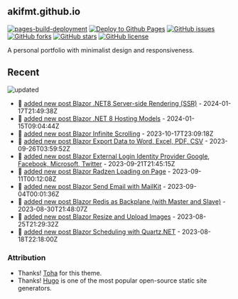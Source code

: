 ## akifmt.github.io

[![pages-build-deployment](https://github.com/akifmt/akifmt.github.io/actions/workflows/pages/pages-build-deployment/badge.svg)](https://github.com/akifmt/akifmt.github.io/actions/workflows/pages/pages-build-deployment)
[![Deploy to Github Pages](https://github.com/akifmt/akifmt.github.io/actions/workflows/deploy-site.yaml/badge.svg)](https://github.com/akifmt/akifmt.github.io/actions/workflows/deploy-site.yaml)
[![GitHub issues](https://img.shields.io/github/issues/akifmt/akifmt.github.io)](https://github.com/akifmt/akifmt.github.io/issues)
[![GitHub forks](https://img.shields.io/github/forks/akifmt/akifmt.github.io)](https://github.com/akifmt/akifmt.github.io/network)
[![GitHub stars](https://img.shields.io/github/stars/akifmt/akifmt.github.io)](https://github.com/akifmt/akifmt.github.io/stargazers)
[![GitHub license](https://img.shields.io/github/license/akifmt/akifmt.github.io)](https://github.com/akifmt/akifmt.github.io/blob/master/LICENSE)

A personal portfolio with minimalist design and responsiveness.


## Recent

<!-- Latest_Commits_Start -->
![updated](https://img.shields.io/badge/Updated-Wed%20Jan%2017%202024%2021%3A51%3A03%20GMT%2B0000%20(Coordinated%20Universal%20Time)-blue.svg)
- :page_facing_up: [added new post Blazor .NET8 Server-side Rendering (SSR)](https://github.com/akifmt/akifmt.github.io/commit/f8907e873806ead1bdb01f5dd35dda60ee7559bf) - 2024-01-17T21:49:38Z 
- :page_facing_up: [added new post Blazor .NET 8 Hosting Models](https://github.com/akifmt/akifmt.github.io/commit/e0bb99196a6a463734eb7c53856e13748d9f67c2) - 2024-01-15T09:04:44Z 
- :page_facing_up: [added new post Blazor Infinite Scrolling](https://github.com/akifmt/akifmt.github.io/commit/3d054657af2f2aeffd3197cadd40298cd8603025) - 2023-10-17T23:09:18Z 
- :page_facing_up: [added new post Blazor Export Data to Word, Excel, PDF, CSV](https://github.com/akifmt/akifmt.github.io/commit/16f29342dc51a84886d8079dbe6e79b95829682d) - 2023-09-26T03:59:52Z 
- :page_facing_up: [added new post Blazor External Login Identity Provider Google, Facebook, Microsoft, Twitter](https://github.com/akifmt/akifmt.github.io/commit/88d7f7bcab99c68d6eefb57c3e5f85ea4abe2936) - 2023-09-21T21:45:15Z 
- :page_facing_up: [added new post Blazor Radzen Loading on Page](https://github.com/akifmt/akifmt.github.io/commit/324cd7e0618edb65f8ffd9917dbae30dd7529004) - 2023-09-11T00:12:08Z 
- :page_facing_up: [added new post Blazor Send Email with MailKit](https://github.com/akifmt/akifmt.github.io/commit/daf685d73ea9deb4bc24cfec7eb59c83f53e35b1) - 2023-09-04T00:01:36Z 
- :page_facing_up: [added new post Blazor Redis as Backplane (with Master and Slave)](https://github.com/akifmt/akifmt.github.io/commit/017c8152922eb3e2adb8820e56d9c90d9a53091d) - 2023-08-30T21:48:07Z 
- :page_facing_up: [added new post Blazor Resize and Upload Images](https://github.com/akifmt/akifmt.github.io/commit/da79d4ff6294cc8b3325bd6cbf88c3ba49519075) - 2023-08-25T21:29:32Z 
- :page_facing_up: [added new post Blazor Scheduling with Quartz.NET](https://github.com/akifmt/akifmt.github.io/commit/5f9313b6b8903c281e6d4577c209b849ccaa8efb) - 2023-08-18T22:18:00Z 
<!-- Latest_Commits_End -->

### Attribution

- Thanks! [Toha](https://github.com/hugo-toha/toha) for this theme.
- Thanks! [Hugo](https://gohugo.io/) is one of the most popular open-source static site generators.
